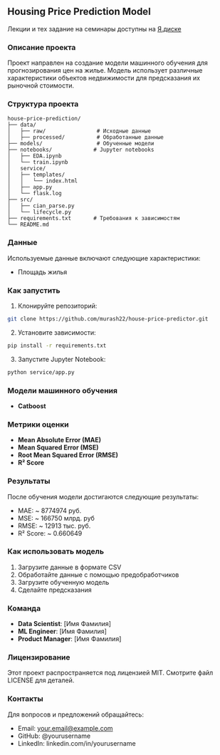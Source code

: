## Housing Price Prediction Model

Лекции и тех задание на семинары доступны на [Я.диске](https://disk.yandex.ru/d/vDb3HPumZ2xK0w)  

### Описание проекта
Проект направлен на создание модели машинного обучения для прогнозирования цен на жилье. Модель использует различные характеристики объектов недвижимости для предсказания их рыночной стоимости.

### Структура проекта
```
house-price-prediction/
├── data/
│   ├── raw/                # Исходные данные
│   ├── processed/          # Обработанные данные
├── models/                 # Обученные модели
├── notebooks/             # Jupyter notebooks
│   ├── EDA.ipynb
│   └── train.ipynb
│   service/
│   ├── templates/
│   │   └── index.html
│   ├── app.py
│   └── flask.log
├── src/                   
│   ├── cian_parse.py
│   └── lifecycle.py           
├── requirements.txt       # Требования к зависимостям
└── README.md
```

### Данные
Используемые данные включают следующие характеристики:
* Площадь жилья

### Как запустить
1. Клонируйте репозиторий:
```bash
git clone https://github.com/murash22/house-price-predictor.git
```

2. Установите зависимости:
```bash
pip install -r requirements.txt
```

3. Запустите Jupyter Notebook:
```bash
python service/app.py
```

### Модели машинного обучения
* **Catboost**

### Метрики оценки
* **Mean Absolute Error (MAE)**
* **Mean Squared Error (MSE)**
* **Root Mean Squared Error (RMSE)**
* **R² Score**

### Результаты
После обучения модели достигаются следующие результаты:
* MAE: ~ 8774974 руб.
* MSE: ~ 166750 млрд. руб
* RMSE: ~ 12913 тыс. руб.
* R² Score: ~ 0.660649

### Как использовать модель
1. Загрузите данные в формате CSV
2. Обработайте данные с помощью предобработчиков
3. Загрузите обученную модель
4. Сделайте предсказания

### Команда
* **Data Scientist**: [Имя Фамилия]
* **ML Engineer**: [Имя Фамилия]
* **Product Manager**: [Имя Фамилия]

### Лицензирование
Этот проект распространяется под лицензией MIT. Смотрите файл LICENSE для деталей.

### Контакты
Для вопросов и предложений обращайтесь:
* Email: your.email@example.com
* GitHub: @yourusername
* LinkedIn: linkedin.com/in/yourusername
